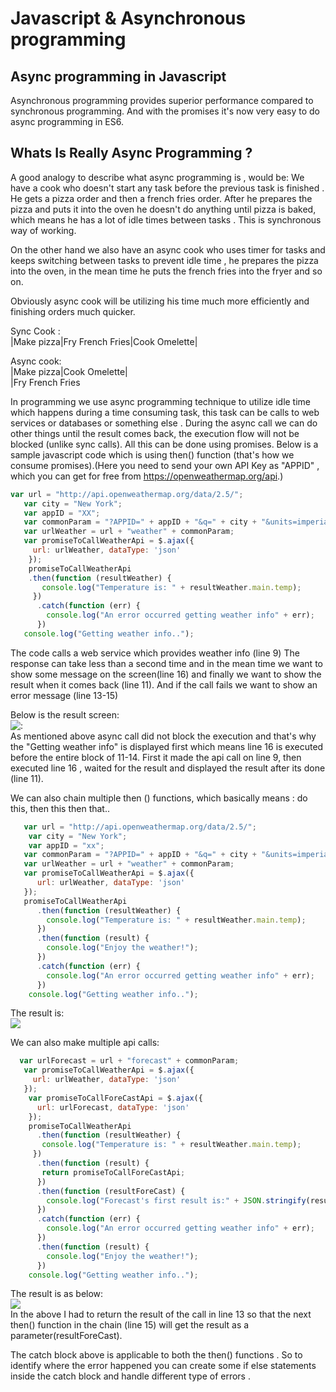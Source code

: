 # Javascript & Asynchronous programming

## Async programming in Javascript 
Asynchronous programming provides superior performance compared to synchronous programming. 
And with the promises it's now very easy to do async programming in ES6.

## Whats Is Really Async Programming ?
A good analogy to describe what async programming is ,  would be:
We have  a cook who doesn't start any  task before the previous task is finished . He gets a pizza order and then a french fries order. After he prepares the pizza and puts it into the oven he doesn't do anything until pizza is baked, which means he has a lot of idle times between tasks . This is synchronous way of working.

On the other hand we also have an async cook  who uses timer for  tasks and keeps switching between tasks to prevent idle time , he prepares the pizza into the oven, in the mean time he puts the french fries into the fryer and so on.

Obviously async cook will be utilizing his time much more efficiently and finishing  orders much quicker.

Sync Cook :  
|Make pizza|Fry French Fries|Cook Omelette|

Async cook:  
|Make pizza|Cook Omelette|  
   |Fry French Fries  

In programming we use async programming technique  to utilize idle time which happens during a  time consuming task, this task can be calls to web services or databases or something else .
During the async call  we can do other things until the result comes back, the execution flow will not be  blocked (unlike sync calls). All this can be done using promises.
Below is a sample javascript code which is using then() function (that's how we consume promises).(Here you need to send  your own API Key as "APPID" , which you can get for free from https://openweathermap.org/api.)

```javascript
var url = "http://api.openweathermap.org/data/2.5/";  
   var city = "New York";  
   var appID = "XX";  
   var commonParam = "?APPID=" + appID + "&q=" + city + "&units=imperial";  
   var urlWeather = url + "weather" + commonParam;  
   var promiseToCallWeatherApi = $.ajax({  
     url: urlWeather, dataType: 'json'  
    });  
    promiseToCallWeatherApi  
    .then(function (resultWeather) {  
       console.log("Temperature is: " + resultWeather.main.temp);  
     })  
      .catch(function (err) {  
        console.log("An error occurred getting weather info" + err);  
      })  
   console.log("Getting weather info..");  
```
The code calls a web service which provides weather info (line 9)
The response can  take less than a second time and in the mean time we want to show some message on the screen(line 16) and finally we want to show the result when it comes back (line 11). And if the call fails we want to show an error message (line 13-15)

Below is the result screen:     
![:](https://4.bp.blogspot.com/-kZrCn30WT4A/WgkFGBY4XTI/AAAAAAAAA8E/Z5yMROEIulEq-UtPlacky2fCGOVbR-kogCLcBGAs/s400/WeatherInfo1.PNG)  
As mentioned above async call  did not  block the execution and that's why the "Getting weather info" is displayed first which means line 16 is executed before the entire block of 11-14. First it made the api call on line 9, then executed line 16 , waited for the result and displayed the result after its done (line 11).

We can also chain multiple then () functions, which basically means : do this, then this then that..

```javascript
   var url = "http://api.openweathermap.org/data/2.5/";
    var city = "New York";  
    var appID = "xx";  
   var commonParam = "?APPID=" + appID + "&q=" + city + "&units=imperial";  
   var urlWeather = url + "weather" + commonParam;  
   var promiseToCallWeatherApi = $.ajax({  
      url: urlWeather, dataType: 'json'  
   });  
   promiseToCallWeatherApi  
      .then(function (resultWeather) {  
        console.log("Temperature is: " + resultWeather.main.temp);  
      })  
      .then(function (result) {  
        console.log("Enjoy the weather!");  
      })  
      .catch(function (err) {  
        console.log("An error occurred getting weather info" + err);  
      })  
    console.log("Getting weather info..");  
```
The result is:  
![](https://2.bp.blogspot.com/-JnRE3ZpknJk/WgkBDqVsB1I/AAAAAAAAA7s/d-BfTQGAOY05TUZLICWMHgOjLrv62jVPQCPcBGAYYCw/s320/WeatherInfo.PNG)


We can also make multiple api calls:
```javascript  
  var urlForecast = url + "forecast" + commonParam;  
   var promiseToCallWeatherApi = $.ajax({  
     url: urlWeather, dataType: 'json'  
   });  
    var promiseToCallForeCastApi = $.ajax({  
      url: urlForecast, dataType: 'json'  
    });  
    promiseToCallWeatherApi  
      .then(function (resultWeather) {  
       console.log("Temperature is: " + resultWeather.main.temp);  
     })  
      .then(function (result) {  
       return promiseToCallForeCastApi;  
      })  
      .then(function (resultForeCast) {  
        console.log("Forecast's first result is:" + JSON.stringify(resultForeCast.list[0].main));  
      })  
      .catch(function (err) {  
        console.log("An error occurred getting weather info" + err);  
      })  
      .then(function (result) {  
        console.log("Enjoy the weather!");  
      })  
    console.log("Getting weather info..");  
```
The result is as below:  
![](https://3.bp.blogspot.com/-nmAdlZtpARA/WgkyHKRXPMI/AAAAAAAAA8g/BSQVd6cz_qkQTN4-ijamKPz_JuE1jgF2ACLcBGAs/s640/Weather2.PNG)  
In the above I had to return the result of the call in line 13 so that the next then() function in the chain (line 15) will get the result as a parameter(resultForeCast).

The catch block above is applicable to both the then() functions . 
 So to identify where the error happened you can create some if else statements  inside the catch block and handle different type of errors .